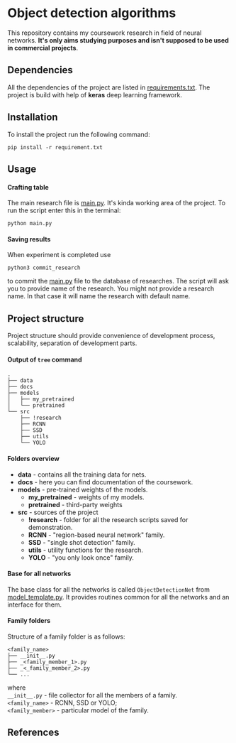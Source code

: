 # Object detection algorithms

This repository contains my coursework research in field of neural networks. **It's only aims studying purposes and isn't supposed to be used in commercial projects**.

## Dependencies

All the dependencies of the project are listed in [requirements.txt](requirements.txt). The project is build with help of **keras** deep learning framework.


## Installation

To install the project run the following command:
```
pip install -r requirement.txt
```

## Usage

#### Crafting table

The main research file is [main.py](main.py). It's kinda working area of the project.
To run the script enter this in the terminal:
```
python main.py
```

#### Saving results

When experiment is completed use
```
python3 commit_research
```
to commit the [main.py](main.py) file to the database of researches. The script will ask you to provide name of the research. You might not provide a research name. In that case it will name the research with default name.

## Project structure

Project structure should provide convenience of development process, scalability, separation of development parts.

#### Output of `tree` command

```
. 
├── data 
├── docs 
├── models 
│   ├── my_pretrained 
│   └── pretrained 
└── src 
    ├── !research
    ├── RCNN 
    ├── SSD 
    ├── utils
    └── YOLO 
```

#### Folders overview
* **data** - contains all the training data for nets.
* **docs** - here you can find documentation of the coursework.
* **models** - pre-trained weights of the models.
  * **my_pretrained** - weights of my models.
  * **pretrained** - third-party weights
* **src** - sources of the project
  * **!research** - folder for all the research scripts saved for demonstration.
  * **RCNN** - "region-based neural network" family.
  * **SSD** - "single shot detection" family.
  * **utils** - utility functions for the research.
  * **YOLO** - "you only look once" family.

#### Base for all networks

The base class for all the networks is called `ObjectDetectionNet` from [model_template.py](src/model_template.py). It provides routines common for all the networks and an interface for them.

#### Family folders

Structure of a family folder is as follows:
```
<family_name>
├── __init__.py
├── _<family_member_1>.py
├── _<_family_member_2>.py
└── ...
```

where </br>
`__init__.py` - file collector for all the members of a family.</br>
`<family_name>` - RCNN, SSD or YOLO; </br>
`<family_member>` - particular model of the family.

## References
